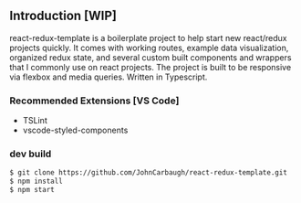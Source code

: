 
## Introduction [WIP]

react-redux-template is a boilerplate project to help start new react/redux projects quickly. It comes with working routes, example data visualization, organized redux state, and several custom built components and wrappers that I commonly use on react projects. The project is built to be responsive via flexbox and media queries. Written in Typescript.

### Recommended Extensions [VS Code]
- TSLint
- vscode-styled-components

### dev build

```sh
$ git clone https://github.com/JohnCarbaugh/react-redux-template.git
$ npm install
$ npm start
```
